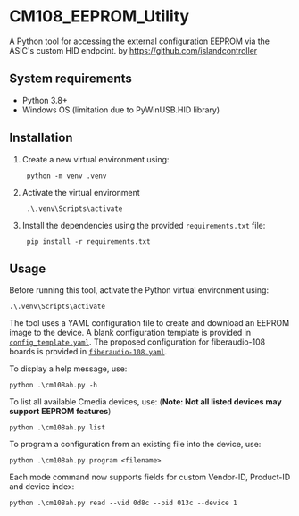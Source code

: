 # CM108_EEPROM_Utility

A Python tool for accessing the external configuration EEPROM via the ASIC's custom HID endpoint. by https://github.com/islandcontroller

## System requirements

* Python 3.8+
* Windows OS (limitation due to PyWinUSB.HID library)

## Installation

1. Create a new virtual environment using:

        python -m venv .venv

2. Activate the virtual environment

        .\.venv\Scripts\activate

3. Install the dependencies using the provided `requirements.txt` file:

        pip install -r requirements.txt

## Usage

Before running this tool, activate the Python virtual environment using:

    .\.venv\Scripts\activate

The tool uses a YAML configuration file to create and download an EEPROM image to the device. A blank configuration template is provided in [`config_template.yaml`](config_template.yaml). The proposed configuration for fiberaudio-108 boards is provided in [`fiberaudio-108.yaml`](fiberaudio-108.yaml).

To display a help message, use:

    python .\cm108ah.py -h

To list all available Cmedia devices, use: (**Note: Not all listed devices may support EEPROM features**)

    python .\cm108ah.py list

To program a configuration from an existing file into the device, use:

    python .\cm108ah.py program <filename>

Each mode command now supports fields for custom Vendor-ID, Product-ID and device index:

    python .\cm108ah.py read --vid 0d8c --pid 013c --device 1
